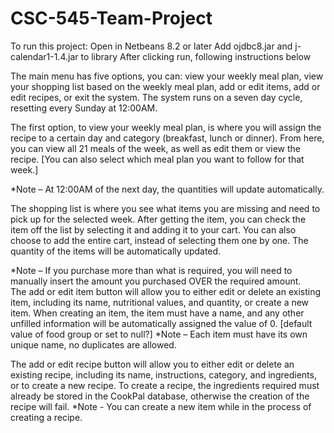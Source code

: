 # CSC-545-Team-Project

To run this project:
    Open in Netbeans 8.2 or later
    Add ojdbc8.jar and j-calendar1-1.4.jar to library
    After clicking run, following instructions below

The main menu has five options, you can: view your weekly meal plan, view your shopping list based on the weekly meal plan, add or edit items, add or edit recipes, or exit the system. The system runs on a seven day cycle, resetting every Sunday at 12:00AM.  

The first option, to view your weekly meal plan, is where you will assign the recipe to a certain day and category (breakfast, lunch or dinner). From here, you can view all 21 meals of the week, as well as edit them or view the recipe. [You can also select which meal plan you want to follow for that week.]  
  
*Note – At 12:00AM of the next day, the quantities will update automatically.  

The shopping list is where you see what items you are missing and need to pick up for the selected week. After getting the item, you can check the item off the list by selecting it and adding it to your cart. You can also choose to add the entire cart, instead of selecting them one by one. The quantity of the items will be automatically updated. 
  
*Note – If you purchase more than what is required, you will need to manually insert the amount you purchased OVER the required amount.  
The add or edit item button will allow you to either edit or delete an existing item, including its name, nutritional values, and quantity, or create a new item. When creating an item, the item must have a name, and any other unfilled information will be automatically assigned the value of 0. [default value of food group or set to null?]
*Note – Each item must have its own unique name, no duplicates are allowed.  

The add or edit recipe button will allow you to either edit or delete an existing recipe, including its name, instructions, category, and ingredients, or to create a new recipe. To create a recipe, the ingredients required must already be stored in the CookPal database, otherwise the creation of the recipe will fail. 
*Note - You can create a new item while in the process of creating a recipe.

